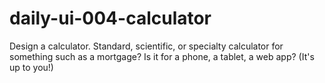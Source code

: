 # daily-ui-004-calculator
Design a calculator. Standard, scientific, or specialty calculator for something such as a mortgage? Is it for a phone, a tablet, a web app? (It's up to you!)
